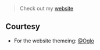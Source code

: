 > Check out my [website](https://hyouteki.github.io)

## Courtesy
- For the website themeing: [@Oglo](https://github.com/Oglo12/website) 
